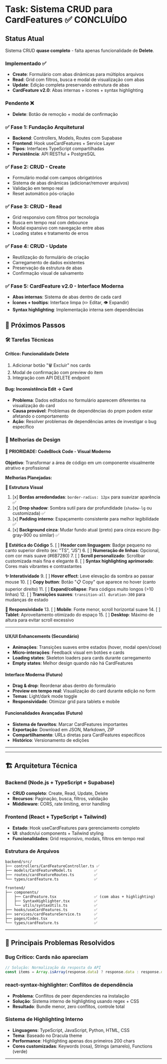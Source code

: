 # Task: Sistema CRUD para CardFeatures ✅ **CONCLUÍDO**

## Status Atual
Sistema CRUD **quase completo** - falta apenas funcionalidade de **Delete**.

### Implementado ✅
- **Create**: Formulário com abas dinâmicas para múltiplos arquivos
- **Read**: Grid com filtros, busca e modal de visualização com abas
- **Update**: Edição completa preservando estrutura de abas
- **CardFeature v2.0**: Abas internas + ícones + syntax highlighting

### Pendente ❌
- **Delete**: Botão de remoção + modal de confirmação

### **✅ Fase 1: Fundação Arquitetural**
- **Backend**: Controllers, Models, Routes com Supabase
- **Frontend**: Hook useCardFeatures + Service Layer
- **Tipos**: Interfaces TypeScript compartilhadas
- **Persistência**: API RESTful + PostgreSQL

### **✅ Fase 2: CRUD - Create**
- Formulário modal com campos obrigatórios
- Sistema de abas dinâmicas (adicionar/remover arquivos)
- Validação em tempo real
- Reset automático pós-criação

### **✅ Fase 3: CRUD - Read**
- Grid responsivo com filtros por tecnologia
- Busca em tempo real com debounce
- Modal expansivo com navegação entre abas
- Loading states e tratamento de erros

### **✅ Fase 4: CRUD - Update**
- Reutilização do formulário de criação
- Carregamento de dados existentes
- Preservação da estrutura de abas
- Confirmação visual de salvamento

### **✅ Fase 5: CardFeature v2.0 - Interface Moderna**
- **Abas internas**: Sistema de abas dentro de cada card
- **Ícones + tooltips**: Interface limpa (✏️ Editar, 👁️ Expandir)
- **Syntax highlighting**: Implementação interna sem dependências

## 🎯 Próximos Passos

### **🛠️ Tarefas Técnicas**

#### **Crítico: Funcionalidade Delete**
1. Adicionar botão "🗑️ Excluir" nos cards
2. Modal de confirmação com preview do item
3. Integração com API DELETE endpoint

#### **Bug: Inconsistência Edit → Card**
- **Problema**: Dados editados no formulário aparecem diferentes na visualização do card
- **Causa provável**: Problemas de dependências do pnpm podem estar afetando o comportamento
- **Ação**: Resolver problemas de dependências antes de investigar o bug específico

### **🎨 Melhorias de Design**

#### **🎯 PRIORIDADE: CodeBlock Code - Visual Moderno**

**Objetivo**: Transformar a área de código em um componente visualmente atrativo e profissional

**Melhorias Planejadas:**

**📐 Estrutura Visual**
1. [x] **Bordas arredondadas**: `border-radius: 12px` para suavizar aparência ✅
2. [x] **Drop shadow**: Sombra sutil para dar profundidade (`shadow-lg` ou customizada) ✅
3. [x] **Padding interno**: Espaçamento consistente para melhor legibilidade ✅
4. [x] **Background cinza**: Mudar fundo atual (preto) para cinza escuro (bg-gray-900 ou similar) ✅

**🎨 Estética do Código**
5. [ ] **Header com linguagem**: Badge pequeno no canto superior direito (ex: "TS", "JS")
6. [ ] **Numeração de linhas**: Opcional, com cor mais suave (#6B7280)
7. [ ] **Scroll personalizado**: Scrollbar customizada mais fina e elegante
8. [ ] **Syntax highlighting aprimorado**: Cores mais vibrantes e contrastantes

**✨ Interatividade**
9. [ ] **Hover effect**: Leve elevação da sombra ao passar mouse
10. [ ] **Copy button**: Botão "📋 Copy" que aparece no hover (canto superior direito)
11. [ ] **Expand/collapse**: Para códigos muito longos (>10 linhas)
12. [ ] **Transições suaves**: `transition-all duration-300` para mudanças de estado

**📱 Responsividade**
13. [ ] **Mobile**: Fonte menor, scroll horizontal suave
14. [ ] **Tablet**: Aproveitamento otimizado do espaço
15. [ ] **Desktop**: Máximo de altura para evitar scroll excessivo

---

#### **UX/UI Enhancements (Secundário)**
- **Animações**: Transições suaves entre estados (hover, modal open/close)
- **Micro-interações**: Feedback visual em botões e cards
- **Loading states**: Skeleton loaders para cards durante carregamento
- **Empty states**: Melhor design quando não há CardFeatures

#### **Interface Moderna (Futuro)**
- **Drag & drop**: Reordenar abas dentro do formulário
- **Preview em tempo real**: Visualização do card durante edição no form
- **Temas**: Light/dark mode toggle
- **Responsividade**: Otimizar grid para tablets e mobile

#### **Funcionalidades Avançadas (Futuro)**
- **Sistema de favoritos**: Marcar CardFeatures importantes
- **Exportação**: Download em JSON, Markdown, ZIP
- **Compartilhamento**: URLs diretas para CardFeatures específicos
- **Histórico**: Versionamento de edições

---
---

## 🏗️ Arquitetura Técnica

### Backend (Node.js + TypeScript + Supabase)
- **CRUD completo**: Create, Read, Update, Delete
- **Recursos**: Paginação, busca, filtros, validação
- **Middleware**: CORS, rate limiting, error handling

### Frontend (React + TypeScript + Tailwind)
- **Estado**: Hook useCardFeatures para gerenciamento completo
- **UI**: shadcn/ui components + Tailwind styling
- **Funcionalidades**: Grid responsivo, modais, filtros em tempo real

### Estrutura de Arquivos
```
backend/src/
├── controllers/CardFeatureController.ts ✅
├── models/CardFeatureModel.ts          ✅
├── routes/cardFeatureRoutes.ts         ✅
└── types/cardfeature.ts                ✅

frontend/
├── components/
│   ├── CardFeature.tsx                 ✅ (com abas + highlighting)
│   ├── SyntaxHighlighter.tsx           ✅
│   └── utils/syntaxUtils.ts            ✅
├── hooks/useCardFeatures.ts            ✅
├── services/cardFeatureService.ts      ✅
├── pages/Codes.tsx                     ✅
└── types/cardfeature.ts                ✅
```

---

## 🔧 Principais Problemas Resolvidos

### **Bug Crítico: Cards não apareciam**
```typescript
// Solução: Normalização da resposta da API
const items = Array.isArray(response.data) ? response.data : response.data.data || []
```

### **react-syntax-highlighter: Conflitos de dependência**
- **Problema**: Conflitos de peer dependencies na instalação
- **Solução**: Sistema interno de highlighting usando regex + CSS
- **Resultado**: Bundle menor, zero conflitos, controle total

### **Sistema de Highlighting Interno**
- **Linguagens**: TypeScript, JavaScript, Python, HTML, CSS
- **Tema**: Baseado no Dracula theme
- **Performance**: Highlighting apenas dos primeiros 200 chars
- **Cores customizadas**: Keywords (rosa), Strings (amarelo), Functions (verde)

---